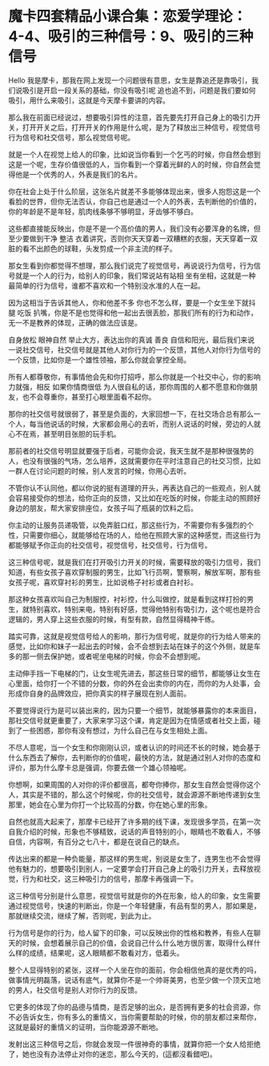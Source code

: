 # 魔卡四套精品小课合集：恋爱学理论：4-4、吸引的三种信号：9、吸引的三种信号

Hello 我是摩卡，那我在网上发现一个问题很有意思，女生是靠追还是靠吸引，我们说吸引是开启一段关系的基础，你没有吸引呢 追也追不到，问题是我们要如何吸引，用什么来吸引，这就是今天摩卡要讲的内容。

那么我在前面已经说过，想要吸引异性的注意，首先要先打开自己身上的吸引力开关，打开开关之后，打开开关的作用是什么呢，是为了释放出三种信号，视觉信号 行为信号和社交信号，那么视觉信号呢。

就是一个人在视觉上给人的印象，比如说当你看到一个乞丐的时候，你自然会想到这是一个呢，生存价值很低的人，当你看到一个穿着光鲜的人的时候，你自然会觉得他是一个优秀的人，外表是我们的名片。

你在社会上处于什么阶层，这张名片就差不多能够体现出来，很多人抱怨这是一个看脸的世界，但你无法否认，你自己也是通过一个人的外表，去判断他的价值的，你的年龄是不是年轻，肌肉线条够不够明显，牙齿够不够白。

这些都直接能反映出，你是不是一个高价值的男人，我们没有必要浑身的名牌，但至少要做到干净 整洁 衣着讲究，否则你天天穿着一双糟糕的衣服，天天穿着一双脏的看不出颜色的球鞋，头发剪成一个非主流的样子。

那女生看到你都觉得不想理，那么我们说完了视觉信号，再说说行为信号，行为信号就是一个人的行为，给别人的印象，我们常说站有站相 坐有坐相，这就是一种最简单的行为信号，谁都不喜欢和一个特别没水准的人在一起。

因为这相当于告诉其他人，你和他差不多 你也不怎么样，要是一个女生坐下就抖腿 吃饭 扒嘴，你是不是也觉得和他一起出去很丢脸，那我们所有的行为和动作，无一不是教养的体现，正确的做法应该是。

自身放松 眼神自然 举止大方，表达出你的真诚 善良 自信和阳光，最后我们来说一说社交信号，社交信号就是其他人对你行为的一个反馈，其他人对你行为信号的一个反馈，比如你是一个雄性领袖，那么你就会掌控全局。

所有人都尊敬你，有事情他会先和你打招呼，那么你就是一个社交中心，你的影响力就强，相反 如果你情商很低 为人很自私的话，那你周围的人都不愿意和你做朋友，也不会尊重你，甚至打心眼里面看不起你。

那你的社交信号就很弱了，甚至是负面的，大家回想一下，在社交场合总有那么一个人，每当他说话的时候，大家都会用心的去听，而别人说话的时候，旁边的人就心不在焉，甚至明目张胆的玩手机。

那前者的社交信号明显就要强于后者，可能你会说，我天生就不是那种很强势的人，也没有很强的气场，怎么培养，这就需要你在平时注意自己的社交习惯，比如一群人在讨论问题的时候，别人发言的时候，你用心去听。

不管你认不认同他，都以你说的挺有道理的开头，再表达自己的一些观点，别人就会容易接受你的想法，给你正向的反馈，又比如在吃饭的时候，你能主动的照顾好身边的朋友，帮大家安排座位，女孩子叫了瓶装的饮料之后。

你主动的让服务员递吸管，以免弄脏口红，那这些行为，不需要你有多强烈的个性，只需要你细心，就能够给在场的人，给他在照顾大家的这种感觉，而这些行为都能够赋予你正向的社交信号，视觉信号，社交信号，行为信号。

这三种信号呢，就是我们在打开吸引力开关的时候，需要释放的吸引力信号，我们知道，有些女孩子喜欢穿制服的男生，比如飞行员啊，警察啊，解放军啊，那有些女孩子呢，喜欢穿衬衫的男生，比如说格子衬衫或者白衬衫。

那这种女孩喜欢叫自己为制服控，衬衫控，什么叫做控，就是看到这样打扮的男生，就特别喜欢，特别来电，特别有好感，觉得他特别有吸引力，这个呢也是符合逻辑的，男人穿上这些衣服的时候，有型有款，自然显得精神干练。

踏实可靠，这就是视觉信号给人的影响，那行为信号呢，就是你的行为给人带来的感觉，比如你和妹子一起出去的时候，会不会想到去站在妹子的这个外侧，就是车多的那一侧去保护她，或者呢坐电梯的时候，你会不会想到呢。

主动伸手挡一下电梯的门，让女生呢先进去，那这些日常的细节，都能够让女生在心里面，给你打一个不错的分数，你的外在会出卖你的内在，而你的为人处事，会形成你自身的品牌效应，把你真实的样子展现在别人面前。

不要觉得说行为是可以装出来的，因为只要一个细节，就能够暴露你的本来面目，那社交信号就更重要了，大家来学习这个课，肯定是因为在情感或者社交上面，碰到了一些困惑，那你有没有想过，为什么自己在与女生相处上面。

不尽人意呢，当一个女生和你刚刚认识，或者认识的时间还不长的时候，她会基于什么东西去了解你，去判断你的价值呢，最快的方法，就是通过别人对你的态度和评价，那为什么摩卡总是强调，你要去做一个雄心领袖呢。

你想啊，如果周围的人对你的评价都很高，都夸你捧你，那女生自然会觉得你这个人，其实是不错的，那么这个时候呢，你的社交信号，就会源源不断地传递到女生那里，她会在心里为你打一个比较高的分数，你在她心里的形象。

自然也就高大起来了，那摩卡已经开了许多期的线下课，发现很多学员，在第一次自我介绍的时候，形象也不够精致，说话的声音特别的小，眼睛也不敢看人，不够自信，内容啊，有百分之七八十，都是在说自己的缺点。

传达出来的都是一种负能量，那这样的男生呢，别说是女生了，连男生也不会觉得他有魅力的，想要吸引到别人，一定要学会打开自己身上的吸引力开关，去释放视觉，行为和社交，这三种吸引力的信号，那摩卡再强调一下。

这三种信号分别是什么意思，视觉信号就是你的外在形象，给人的印象，女生需要通过视觉信号，快速的判断出，你是一个年轻健康，有品有型的男人，那如果是，那就继续交流，继续了解，否则呢，到此为止。

行为信号是你的行为，给人留下的印象，可以反映出你的性格和教养，有些人在聊天的时候，会想着展示自己的价值，会说自己什么什么地方很厉害，取得什么样什么样的成绩，结果呢，这人眼睛都不敢看对方，低着头。

整个人显得特别的紧张，这样一个人坐在你的面前，你会相信他真的是优秀的吗，做事情光明磊落，说话有底气，就算你不是一个帅哥美男，也至少做一个顶天立地的男人，社交信号是别人对你行为的反馈。

它更多的体现了你的品德与情商，是否足够的出众，是否拥有更多的社会资源，你不必告诉女生，你有多么的重情义，当你需要帮助的时候，你的朋友都过来帮你，这就是最好的重情义的证明，当你能源源不断地。

发射出这三种信号之后，你就会发现一件很神奇的事情，就算你把一个女人给拒绝了，她也没有办法停止对你的迷恋，那么今天的，(這都沒看錯吧)。

